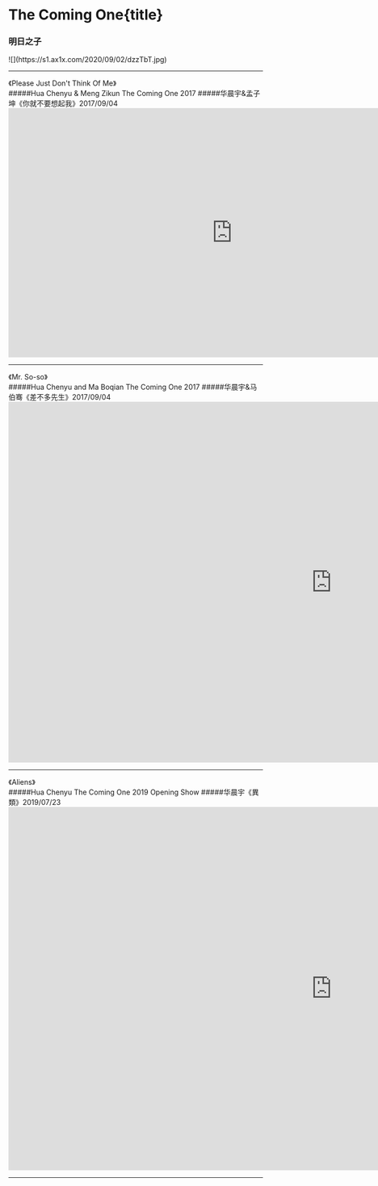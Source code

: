 # The Coming One{title}
### 明日之子
<div class="background" markdown="1">
![](https://s1.ax1x.com/2020/09/02/dzzTbT.jpg)
</div>

---------------------------------
</div>
<div class="divider">《Please Just Don't Think Of Me》</div>
#####Hua Chenyu & Meng Zikun The Coming One 2017
#####华晨宇&孟子坤《你就不要想起我》2017/09/04

<iframe width="885" height="494" src="https://www.youtube.com/embed/H9gnZ-oV0ZQ" frameborder="0" allow="accelerometer; autoplay; encrypted-media; gyroscope; picture-in-picture" allowfullscreen></iframe>

---------------------------------
</div>
<div class="divider">《Mr. So-so》</div>
#####Hua Chenyu and Ma Boqian The Coming One 2017
#####华晨宇&马伯骞《差不多先生》2017/09/04

<iframe width="1280" height="715" src="https://www.youtube.com/embed/pLL_cNZuKJ4?list=RDH9gnZ-oV0ZQ" frameborder="0" allow="accelerometer; autoplay; encrypted-media; gyroscope; picture-in-picture" allowfullscreen></iframe>

---------------------------------
</div>
<div class="divider">《Aliens》</div>
#####Hua Chenyu The Coming One 2019 Opening Show
#####华晨宇《異類》2019/07/23
 
<iframe width="1280" height="720" src="https://www.youtube.com/embed/9G9DG6c3-z4" frameborder="0" allow="accelerometer; autoplay; encrypted-media; gyroscope; picture-in-picture" allowfullscreen></iframe>

---------------------------------
